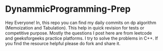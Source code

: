 # DynammicProgramming-Prep

Hey Everyone! In, this repo you can find my daily commits on dp algorithm (Memoization and Tabulation). This help in quick revision for tests or competitive purpose.
Mostly the questions I post here are from leetcode and geeksforgeeks practice platforms.
I try to solve the problems in C++.
If you find the resource helpful please do fork and share it.